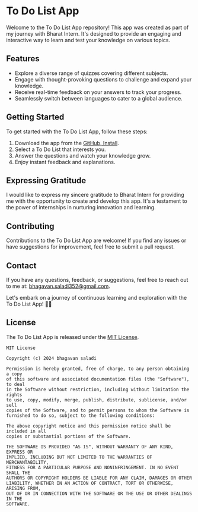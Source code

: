 # To Do List App

Welcome to the To Do List App repository! This app was created as part of my journey with Bharat Intern. It's designed to provide an engaging and interactive way to learn and test your knowledge on various topics.

## Features

- Explore a diverse range of quizzes covering different subjects.
- Engage with thought-provoking questions to challenge and expand your knowledge.
- Receive real-time feedback on your answers to track your progress.
- Seamlessly switch between languages to cater to a global audience.

## Getting Started

To get started with the To Do List App, follow these steps:

1. Download the app from the [GitHub, Install](https://github.com/Bhagavan89/todolist/blob/main/app-debug.apk).
2. Select a To Do List that interests you.
3. Answer the questions and watch your knowledge grow.
4. Enjoy instant feedback and explanations.

## Expressing Gratitude

I would like to express my sincere gratitude to Bharat Intern for providing me with the opportunity to create and develop this app. It's a testament to the power of internships in nurturing innovation and learning.

## Contributing

Contributions to the To Do List App are welcome! If you find any issues or have suggestions for improvement, feel free to submit a pull request.

## Contact

If you have any questions, feedback, or suggestions, feel free to reach out to me at: bhagavan.saladi352@gmail.com.

Let's embark on a journey of continuous learning and exploration with the To Do List App! 🚀📱

## License

The To Do List App is released under the [MIT License](LICENSE).

```
MIT License

Copyright (c) 2024 bhagavan saladi

Permission is hereby granted, free of charge, to any person obtaining a copy
of this software and associated documentation files (the "Software"), to deal
in the Software without restriction, including without limitation the rights
to use, copy, modify, merge, publish, distribute, sublicense, and/or sell
copies of the Software, and to permit persons to whom the Software is
furnished to do so, subject to the following conditions:

The above copyright notice and this permission notice shall be included in all
copies or substantial portions of the Software.

THE SOFTWARE IS PROVIDED "AS IS", WITHOUT WARRANTY OF ANY KIND, EXPRESS OR
IMPLIED, INCLUDING BUT NOT LIMITED TO THE WARRANTIES OF MERCHANTABILITY,
FITNESS FOR A PARTICULAR PURPOSE AND NONINFRINGEMENT. IN NO EVENT SHALL THE
AUTHORS OR COPYRIGHT HOLDERS BE LIABLE FOR ANY CLAIM, DAMAGES OR OTHER
LIABILITY, WHETHER IN AN ACTION OF CONTRACT, TORT OR OTHERWISE, ARISING FROM,
OUT OF OR IN CONNECTION WITH THE SOFTWARE OR THE USE OR OTHER DEALINGS IN THE
SOFTWARE.
```
